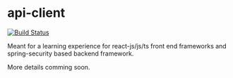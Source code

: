 # api-client
[![Build Status](https://img.shields.io/endpoint.svg?url=https%3A%2F%2Factions-badge.atrox.dev%2Fpritamprasd%2Fapi-client%2Fbadge%3Fref%3Dmaster&style=flat)](https://actions-badge.atrox.dev/pritamprasd/api-client/goto?ref=master)

Meant for a learning experience for react-js/js/ts front end frameworks and spring-security based backend framework.

More details comming soon.
